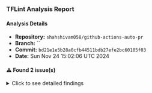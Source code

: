 ### TFLint Analysis Report
#### Analysis Details
- **Repository:** `shahshivam058/github-actions-auto-pr`
- **Branch:** ``
- **Commit:** `bd21e1e5b28a0cfb44511bdb27efe2bc60105f03`
- **Date:** Sun Nov 24 15:02:06 UTC 2024

#### :warning: Found 2 issue(s)

<details><summary>Click to see detailed findings</summary>

| Severity | Rule | File | Line | Message |
|----------|------|------|------|---------|
| warning | terraform_required_version | main.tf | 1 | terraform "required_version" attribute is required |
| warning | terraform_required_providers | main.tf | 19 | Missing version constraint for provider "aws" in `required_providers` |

</details>
